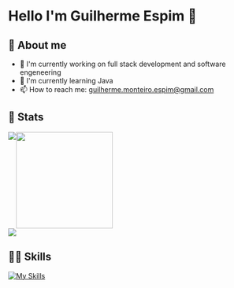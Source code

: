 # Hello I'm Guilherme Espim 👋

## 📖 About me
- 🔭 I'm currently working on full stack development and software engeneering
- 🌱 I'm currently learning Java
- 📫 How to reach me: guilherme.monteiro.espim@gmail.com

## 🚀 Stats
<div style="display: flex; flex-wrap: wrap;">
  <img align="center" src="https://github-readme-stats.vercel.app/api?username=GuiEspim18&theme=prussian&show_icons=true&hide_border=true&count_private=true" />
  <img height="196px" align="center" src="https://github-readme-stats.vercel.app/api/top-langs/?username=GuiEspim18&theme=prussian&layout=compact" />
</div>
<div>
  <img align="center" src="https://github-readme-streak-stats.herokuapp.com/?user=GuiEspim18&theme=prussian&hide_border=true" />
</div>

## 💪🏻 Skills
[![My Skills](https://skillicons.dev/icons?i=javascript,typescript,nodejs,php,java,python,regex,cpp,postgresql,mysql,mongodb,sqlite,arduino,nestjs,angular,express,maven,jquery,react,vite,html,css,scss,materialui,bootstrap,styledcomponents,figma,git,postman,netlify,vercel&theme=dark)](https://skillicons.dev)
